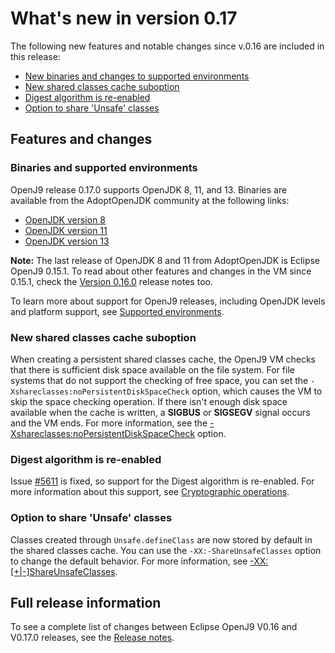 <!--
* Copyright (c) 2017, 2019 IBM Corp. and others
*
* This program and the accompanying materials are made
* available under the terms of the Eclipse Public License 2.0
* which accompanies this distribution and is available at
* https://www.eclipse.org/legal/epl-2.0/ or the Apache
* License, Version 2.0 which accompanies this distribution and
* is available at https://www.apache.org/licenses/LICENSE-2.0.
*
* This Source Code may also be made available under the
* following Secondary Licenses when the conditions for such
* availability set forth in the Eclipse Public License, v. 2.0
* are satisfied: GNU General Public License, version 2 with
* the GNU Classpath Exception [1] and GNU General Public
* License, version 2 with the OpenJDK Assembly Exception [2].
*
* [1] https://www.gnu.org/software/classpath/license.html
* [2] http://openjdk.java.net/legal/assembly-exception.html
*
* SPDX-License-Identifier: EPL-2.0 OR Apache-2.0 OR GPL-2.0 WITH
* Classpath-exception-2.0 OR LicenseRef-GPL-2.0 WITH Assembly-exception
-->


# What's new in version 0.17

The following new features and notable changes since v.0.16 are included in this release:

- [New binaries and changes to supported environments](#binaries-and-supported-environments)
- [New shared classes cache suboption](#new-shared-classes-cache-suboption)
- [Digest algorithm is re-enabled](#digest-algorithm-is-re-enabled)
- [Option to share 'Unsafe' classes](#option-to-share-unsafe-classes)

## Features and changes

### Binaries and supported environments

OpenJ9 release 0.17.0 supports OpenJDK 8, 11, and 13. Binaries are available from the AdoptOpenJDK community at the following links:

- [OpenJDK version 8](https://adoptopenjdk.net/archive.html?variant=openjdk8&jvmVariant=openj9)
- [OpenJDK version 11](https://adoptopenjdk.net/archive.html?variant=openjdk11&jvmVariant=openj9)
- [OpenJDK version 13](https://adoptopenjdk.net/archive.html?variant=openjdk13&jvmVariant=openj9)

<i class="fa fa-pencil-square-o" aria-hidden="true"></i> **Note:** The last release of OpenJDK 8 and 11 from AdoptOpenJDK is Eclipse OpenJ9 0.15.1. To read about other features and changes in the VM since 0.15.1, check the [Version 0.16.0](version0.16.md) release notes too.

To learn more about support for OpenJ9 releases, including OpenJDK levels and platform support, see [Supported environments](openj9_support.md).

### New shared classes cache suboption

When creating a persistent shared classes cache, the OpenJ9 VM checks that there is sufficient disk space available on the file
system. For file systems that do not support the checking of free space, you can set the `-Xshareclasses:noPersistentDiskSpaceCheck` option, which causes the VM to skip the space checking operation. If there isn't enough disk space available when the cache is written, a **SIGBUS** or **SIGSEGV** signal occurs and the VM ends. For more information, see the [-Xshareclasses:noPersistentDiskSpaceCheck](xshareclasses.md#nopersistentdiskspacecheck) option.

### Digest algorithm is re-enabled

Issue [#5611](https://github.com/eclipse/openj9/issues/5611) is fixed, so support for the Digest algorithm is re-enabled. For more information about this support, see [Cryptographic operations]( introduction.md#cryptographic-operations).

### Option to share 'Unsafe' classes

Classes created through `Unsafe.defineClass` are now stored by default in the shared classes cache. You can use the `-XX:-ShareUnsafeClasses` option to change the default behavior. For more information, see [-XX:[+|-]ShareUnsafeClasses](xxshareunsafeclasses.md).


## Full release information

To see a complete list of changes between Eclipse OpenJ9 V0.16 and V0.17.0 releases, see the [Release notes](https://github.com/eclipse/openj9/blob/master/doc/release-notes/0.17/0.17.md).

<!-- ==== END OF TOPIC ==== version0.17.md ==== -->
